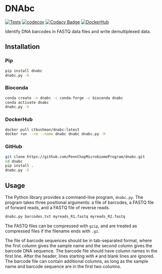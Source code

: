 # DNAbc

[![Tests](https://github.com/PennChopMicrobiomeProgram/dnabc/actions/workflows/pr.yml/badge.svg)](https://github.com/PennChopMicrobiomeProgram/dnabc/actions/workflows/pr.yml)
[![codecov](https://codecov.io/gh/PennChopMicrobiomeProgram/dnabc/graph/badge.svg?token=LB4WAS4S61)](https://codecov.io/gh/PennChopMicrobiomeProgram/dnabc)
[![Codacy Badge](https://app.codacy.com/project/badge/Grade/ead94847cf8540108fa831be4664db0b)](https://app.codacy.com/gh/PennChopMicrobiomeProgram/dnabc/dashboard?utm_source=gh&utm_medium=referral&utm_content=&utm_campaign=Badge_grade)
[![DockerHub](https://img.shields.io/docker/pulls/ctbushman/dnabc)](https://hub.docker.com/repository/docker/ctbushman/dnabc/)

Identify DNA barcodes in FASTQ data files and write demultiplexed data.

## Installation

### Pip

```bash
pip install dnabc
dnabc.py -h
```

### Bioconda

```bash
conda create -n dnabc -c conda-forge -c bioconda dnabc
conda activate dnabc
dnabc.py -h
```

### DockerHub

```bash
docker pull ctbushman/dnabc:latest
docker run --rm --name dnabc dnabc dnabc.py -h
```

### GitHub

```bash
git clone https://github.com/PennChopMicrobiomeProgram/dnabc.git
cd dnabc
pip install .
dnabc.py -h
```

## Usage

The Python library provides a command-line program, `dnabc.py`. The
program takes three positional arguments: a file of barcodes, a FASTQ
file of forward reads, and a FASTQ file of reverse reads.

```bash
dnabc.py barcodes.txt myreads_R1.fastq myreads_R2.fastq
```

The FASTQ files can be compressed with `gzip`, and are treated as
compressed files if the filename ends with `.gz`.

The file of barcode sequences should be in tab-separated format, where
the first column gives the sample name and the second column gives the
barcode DNA sequence.  The barcode file should have column names in
the first line.  After the header, lines starting with `#` and blank
lines are ignored.  The barcode file can contain additional columns,
as long as the sample name and barcode sequence are in the first two
columns.
